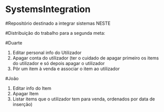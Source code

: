 # SystemsIntegration

#Repositório destinado a integrar sistemas NESTE


#Distribuição do trabalho para a segunda meta:

#Duarte
1. Editar personal info do Utilizador
2. Apagar conta do utilizador (ter o cuidado de apagar primeiro os items do utilizador e só depois apagar o utilizador
3. Pôr um item à venda e associar o item ao utilizador

#João
1. Editar info do Item
2. Apagar Item
3. Listar items que o utilizador tem para venda, ordenados por data de inserção)
